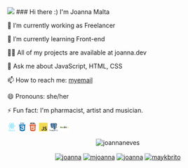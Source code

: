<img src="https://clipchamp.com/static/88bb8fc56d817b40f1772ad4e615eaae/Simpson-GIF.gif"/>
### Hi there :) I'm Joanna Malta

🔭 I’m currently working as Freelancer

🌱 I’m currently learning Front-end

👨‍💻 All of my projects are available at joanna.dev

💬 Ask me about JavaScript, HTML, CSS

📫 How to reach me:  <a href="mailto:joannanevesmalta@gmail.com" target="_blank">
          myemail</a> 

😄 Pronouns: she/her

⚡ Fun fact: I'm pharmacist, artist and musician.

<p align="left">
<img src="https://raw.githubusercontent.com/devicons/devicon/master/icons/react/react-original-wordmark.svg" alt="react" width="20" height="20"/>
<img src="https://raw.githubusercontent.com/devicons/devicon/master/icons/css3/css3-plain-wordmark.svg" alt="css3"  width="20" height="20"/>
<img src="https://raw.githubusercontent.com/devicons/devicon/master/icons/html5/html5-original-wordmark.svg" alt="html5"  width="20" height="20"/>
<img src="https://raw.githubusercontent.com/devicons/devicon/master/icons/javascript/javascript-original.svg" alt="javascript" width="20" height="20"/>
<img src="https://raw.githubusercontent.com/devicons/devicon/master/icons/postgresql/postgresql-original-wordmark.svg" alt="postgresql" width="20" height="20"/>
<img src="https://raw.githubusercontent.com/devicons/devicon/master/icons/nodejs/nodejs-original-wordmark.svg" alt="nodejs" width="20" height="20"/></p><p align="center">
<img src="https://github-readme-stats.vercel.app/api?username=joannaneves&show_icons=true" alt="joannaneves"/> 
</p>

<p align="center">
<a href="https://codepen.io/joannaneves" target="blank"><img align="center" src="https://cdn.jsdelivr.net/npm/simple-icons@3.0.1/icons/codepen.svg" alt="joanna" height="20" width="20" /></a>
<a href="https://twitter.com/doritosecheddar" target="blank"><img align="center" src="https://cdn.jsdelivr.net/npm/simple-icons@3.0.1/icons/twitter.svg" alt="mjoanna" height="20" width="20" /></a>
<a href="https://linkedin.com/in/joanna-neves-malta" target="blank"><img align="center" src="https://cdn.jsdelivr.net/npm/simple-icons@3.0.1/icons/linkedin.svg" alt="joanna" height="20" width="20" /></a>
<a href="https://instagram.com/joanna.malta" target="blank"><img align="center" src="https://cdn.jsdelivr.net/npm/simple-icons@3.0.1/icons/instagram.svg" alt="maykbrito" height="20" width="20" /></a>
</p>
